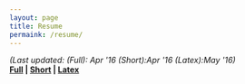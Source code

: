 ```yaml
---
layout: page
title: Resume
permaink: /resume/
---
```


_(Last updated: (Full): Apr '16 (Short):Apr '16 (Latex):May '16)_  
**[Full][resume full] | [Short][resume short] | [Latex][resume_latex]**

[resume full]:assets/resume_full.pdf
[resume short]:assets/resume_short.pdf
[resume_latex]: assets/resume_latex.pdf
